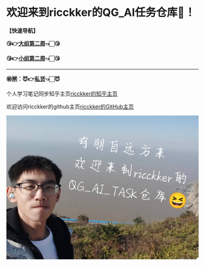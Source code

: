 # 欢迎来到ricckker的QG_AI任务仓库🥳！

**【快速导航】**

**😘👉[大组第二周](https://github.com/kingdomye/qg_ai_tasks/tree/main/01小组/Week_2)👈🏻😘**

**😘👉[小组第二周](https://github.com/kingdomye/qg_ai_tasks/tree/main/02大组/Week_2)👈🏻😘**

------

**㊙️🈲：😈👉[私货](https://github.com/kingdomye/qg_ai_tasks/tree/main/03私货)👈🏻😈**

个人学习笔记同步知乎主页[ricckker的知乎主页](https://www.zhihu.com/people/c-59-82-42)

欢迎访问ricckker的github主页[ricckker的GitHub主页](https://github.com/kingdomye)

<img src="./img/000.jpg" alt="1742213630861" style="zoom:80%;" />
